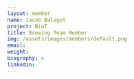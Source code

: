 ```yaml
---
layout: member
name: Jacob Balagot
project: BioT
title: Brewing Team Member
img: /assets/images/members/default.png
email:
weight: 
biography: >
linkedin:
---
```

